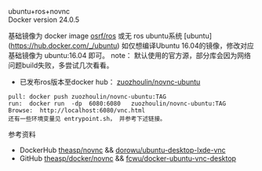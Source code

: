 ubuntu+ros+novnc  
Docker version 24.0.5

基础镜像为 docker image [osrf/ros](https://hub.docker.com/r/osrf/ros)
    或无 ros ubuntu系统   [ubuntu] (https://hub.docker.com/_/ubuntu)
如仅想编译Ubuntu 16.04的镜像，修改对应基础镜像为 ubuntu:16.04 即可。
 note： 默认使用的官方源，部分库会因为网络问题build失败，多尝试几次看看。

* 已发布ros版本至docker hub： [zuozhoulin/novnc-ubuntu](https://hub.docker.com/r/zuozhoulin/novnc-ubuntu/tags) 

```
pull: docker push zuozhoulin/novnc-ubuntu:TAG  
run:  docker run  -dp  6080:6080   zuozhoulin/novnc-ubuntu:TAG
Browse:  http://localhost:6080/vnc.html 
还有一些环境变量见 entrypoint.sh， 并参考下述链接。 
```

参考资料
* DockerHub [theasp/novnc](https://hub.docker.com/r/theasp/novnc/)  &&   [dorowu/ubuntu-desktop-lxde-vnc](https://hub.docker.com/r/dorowu/ubuntu-desktop-lxde-vnc/)  
* GitHub [theasp/docker/novnc](https://github.com/theasp/docker)    &&  [fcwu/docker-ubuntu-vnc-desktop](https://github.com/fcwu/docker-ubuntu-vnc-desktop) 
